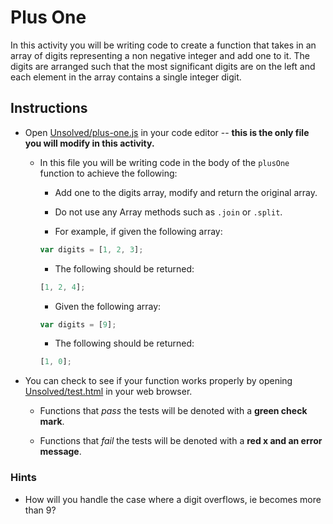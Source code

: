 # Plus One

In this activity you will be writing code to create a function that takes in an array of digits representing a non negative integer and add one to it. The digits are arranged such that the most significant digits are on the left and each element in the array contains a single integer digit.

## Instructions

- Open [Unsolved/plus-one.js](Unsolved/plus-one.js) in your code editor -- **this is the only file you will modify in this activity.**

  - In this file you will be writing code in the body of the `plusOne` function to achieve the following:

    - Add one to the digits array, modify and return the original array.

    - Do not use any Array methods such as `.join` or `.split`.

    - For example, if given the following array:

    ```js
    var digits = [1, 2, 3];
    ```

    - The following should be returned:

    ```js
    [1, 2, 4];
    ```

    - Given the following array:

    ```js
    var digits = [9];
    ```

    - The following should be returned:

    ```js
    [1, 0];
    ```

- You can check to see if your function works properly by opening [Unsolved/test.html](Unsolved/test.html) in your web browser.

  - Functions that _pass_ the tests will be denoted with a **green check mark**.

  - Functions that _fail_ the tests will be denoted with a **red x and an error message**.

### Hints

- How will you handle the case where a digit overflows, ie becomes more than 9?
